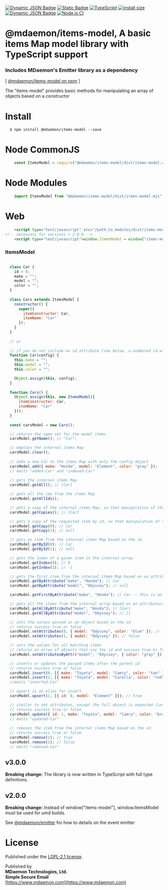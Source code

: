 [![Dynamic JSON Badge](https://img.shields.io/badge/dynamic/json?url=https%3A%2F%2Fraw.githubusercontent.com%2Fmdaemon-technologies%2Fitems-model%2Fmaster%2Fpackage.json&query=%24.version&prefix=v&label=npm&color=blue)](https://www.npmjs.com/package/@mdaemon/items-model) [![Static Badge](https://img.shields.io/badge/node-v14%2B-blue?style=flat&label=node&color=blue)](https://nodejs.org) [![TypeScript](https://img.shields.io/badge/TypeScript-5.0%2B-blue?logo=typescript)](https://www.typescriptlang.org/) [![install size](https://packagephobia.com/badge?p=@mdaemon/items-model)](https://packagephobia.com/result?p=@mdaemon/items-model) [![Dynamic JSON Badge](https://img.shields.io/badge/dynamic/json?url=https%3A%2F%2Fraw.githubusercontent.com%2Fmdaemon-technologies%2Fitems-model%2Fmaster%2Fpackage.json&query=%24.license&prefix=v&label=license&color=green)](https://github.com/mdaemon-technologies/items-model/blob/master/LICENSE) [![Node.js CI](https://github.com/mdaemon-technologies/items-model/actions/workflows/node.js.yml/badge.svg)](https://github.com/mdaemon-technologies/items-model/actions/workflows/node.js.yml)

# @mdaemon/items-model, A basic items Map model library with TypeScript support
### Includes MDaemon's Emitter library as a dependency
[ [@mdaemon/items-model on npm](https://www.npmjs.com/package/@mdaemon/items-model "npm") ]

The "items-model" provides basic methods for manipulating an array of objects based on a constructor

# Install #

	  $ npm install @mdaemon/items-model --save  

# Node CommonJS #
```javascript
    const ItemsModel = require("@mdaemon/items-model/dist/items-model.cjs");
```

# Node Modules #

```javascript
    import ItemsModel from "@mdaemon/items-model/dist/items-model.mjs";  
```

# Web #
```HTML
    <script type="text/javascript" src="/path_to_modules/dist/items-model.umd.js"></script>
<!-- necessary for versions < 2.0.0 -->
    <script type="text/javascript">window.ItemsModel = window["items-model"];</script>
```

### ItemsModel ###

```javascript
    
  class Car {
    id = 0;
    make = "";
    model = "";
    color = "";
  }
  
  class Cars extends ItemsModel {
    constructor() {
      super({
        itemConstructor: Car,
        itemName: "Car"
      });
    }
  }
  
  // or
  
  // if you do not include an id attribute like below, a numbered id will be assigned
  function Car(config) {
    this.make = "";
    this.model = "";
    this.color = "";

    Object.assign(this, config);
  }
    
  function Cars() { 
    Object.assign(this, new ItemsModel({
      itemConstructor: Car,
      itemName: "Car"
    }));
  }
    
  const carsModel = new Cars();

  // returns the name set for the model items
  carsModel.getName(); // "Car";

  // empties the internal items Map
  carsModel.clear(); 
    
  // adds a new Car to the items Map with only the config object
  carsModel.add({ make: "Honda", model: "Element", color: "gray" });
  // emits "added-Car" and "indexed-Car"
  
  // gets the internal items Map
  carsModel.getAll(); // [Car]

  // gets all the ids from the items Map
  carsModel.getAllIds();

  // gets a copy of the internal items Map, so that manipulation of the items in the array do not impact the internal array
  carsModel.getCopies(); // [Car]

  // gets a copy of the requested item by id, so that manipulation of the item does not impact the internal item
  carsModel.getCopy(0); // Car
  carsModel.getCopy(1); // null

  // gets an item from the internal items Map based on the id
  carsModel.getById(0); // Car
  carsModel.getById(1); // null

  // gets the index of a given item in the internal array
  carsModel.getIndex(0); // 0
  carsModel.getIndex(1); // -1

  // gets the first item from the internal items Map based on an attribute/value combination
  carsModel.getByAttribute("make", "Honda"); // Car
  carsModel.getByAttribute("model", "Odyssey"); // null

  carsModel.getFirstByAttribute("make", "Honda"); // Car -- this is an alias for getByAttribute

  // gets all the items from the internal array based on an attribute/value combination
  carsModel.getAllByAttribute("make", "Honda"); // [Car]
  carsModel.getAllByAttribute("model", "Odyssey"); // []

  // sets the values passed in an object based on the id
  // returns success true or false
  carsModel.setAttributes(0, { model: "Odyssey", color: "blue" }); // true
  carsModel.setAttributes(1, { model: "Odyssey" }); // false

  // sets the values for all matching items
  // returns an array of objects that use the id and success true or false
  carsModel.setAttributesByAttr("model", "Odyssey", { color: "gray" }); // [{ 0: true }]

  // inserts or updates the passed items after the parent id
  // returns success true or false
  carsModel.insert(0, [{ make: "Toyota", model: "Camry", color: "tan" }]); // true
  carsModel.insert(2, [{ make: "Toyota", model: "Carolla", color: "red" }]); // false because a parent of id 2
  //emits "inserted-Car"

  // upsert is an alias for insert
  carsModel.upsert(1, [{ id: 0, model: "Element" }]); // true

  // similar to set attributes, except the full object is expected (including the id)
  // returns success true or false
  carsModel.update({ id: 1, make: "Toyota", model: "Camry", color: "brown" }); // true
  // emits "updated-Car"
  
  // removes the item from the internal items Map based on the id
  // returns success true or false
  carsModel.remove(1); // true
  carsModel.remove(2); // false
  // emits "removed-Car"

```

## v3.0.0 ##
<b>Breaking change:</b> The library is now written in TypeScript with full type definitions. 

## v2.0.0 ##
<b>Breaking change:</b> Instead of window["items-model"], window.ItemsModel must be used for umd builds.

See [@mdaemon/emitter](https://github.com/mdaemon-technologies/emitter "@mdaemon/emitter") for how to details on the event emitter

# License #

Published under the [LGPL-2.1 license](https://github.com/mdaemon-technologies/items-model/blob/main/LICENSE "LGPL-2.1 License").

Published by<br/> 
<b>MDaemon Technologies, Ltd.<br/>
Simple Secure Email</b><br/>
[https://www.mdaemon.com](https://www.mdaemon.com)